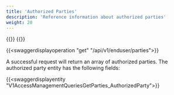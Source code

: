 ```yaml
---
title: 'Authorized Parties'
description: 'Reference information about authorized parties'
weight: 20
---
```


{{<dialogportenswaggerselector>}}
{{<swaggerload>}}

{{<swaggerdisplayoperation "get" "/api/v1/enduser/parties">}}

A successful request will return an array of authorized parties. The authorized party entity has the following fields:

{{<swaggerdisplayentity "V1AccessManagementQueriesGetParties_AuthorizedParty">}}
